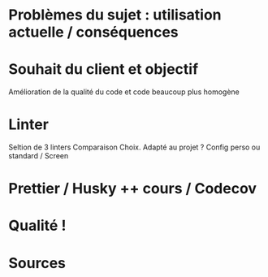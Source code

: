 # Problèmes du sujet : utilisation actuelle / conséquences

# Souhait du client et objectif 
Amélioration de la qualité du code et code beaucoup plus homogène 

# Linter
Seltion de 3 linters
Comparaison 
Choix. Adapté au projet ?
Config perso ou standard / Screen

# Prettier / Husky ++ cours / Codecov

# Qualité !

# Sources

